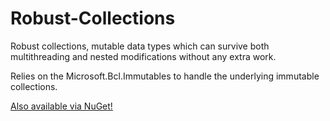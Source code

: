 Robust-Collections
==================

Robust collections, mutable data types which can survive both multithreading and nested modifications without any extra work.

Relies on the Microsoft.Bcl.Immutables to handle the underlying immutable collections.

[Also available via NuGet!](https://www.nuget.org/packages/RobustCollections/)
